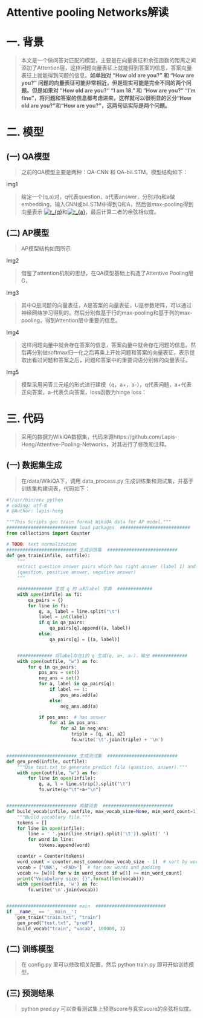 Attentive pooling Networks解读
=============================

# 一. 背景

> 本文是一个做问答对匹配的模型，主要是在向量表征和余弦函数的距离之间添加了Attention层，这样问题向量表征上就能得到答案的信息，答案向量表征上就能得到问题的信息。**如单独对 “How old are you?” 和 “How are you?” 问题的向量表征可能非常相近，但是现实可能是完全不同的两个问题。但是如果对 “How old are you?“ “I am 18.” 和 “How are you?” “I’m fine”，将问题和答案的信息都考虑进来，这样就可以很明显的区分“How old are you?”和“How are you?”，这两句话实际是两个问题。**

# 二. 模型

## (一) QA模型

> 之前的QA模型主要是两种：QA-CNN 和 QA-biLSTM，模型结构如下：

img1

> 给定一个(q,a)对，q代表question，a代表answer，分别对q和a做embedding，输入CNN或biLSTM中得到Q和A，然后做max-pooling得到向量表示 <a href="https://www.codecogs.com/eqnedit.php?latex=r_{q}" target="_blank"><img src="https://latex.codecogs.com/svg.latex?r_{q}" title="r_{q}" /></a>和<a href="https://www.codecogs.com/eqnedit.php?latex=r_{a}" target="_blank"><img src="https://latex.codecogs.com/svg.latex?r_{a}" title="r_{a}" /></a>，最后计算二者的余弦相似度。

## (二) AP模型

> AP模型结构如图所示

Img2

> 借鉴了attention机制的思想，在QA模型基础上构造了Attentive Pooling层G，

Img3

> 其中Q是问题的向量表征，A是答案的向量表征，U是参数矩阵，可以通过神经网络学习得到的。然后分别做基于行的max-pooling和基于列的max-pooling，得到Attention层中重要的信息。

Img4

> 这样问题向量中就会存在答案的信息，答案向量中就会存在问题的信息。然后再分别做softmax归一化之后再乘上开始问题和答案的向量表征，表示提取出看过问题和答案之后，问题和答案中的重要词语分别做的向量表征。

Img5

> 模型采用问答三元组的形式进行建模（q，a+，a-），q代表问题，a+代表正向答案，a-代表负向答案，loss函数为hinge loss：

# 三. 代码

> 采用的数据为WikiQA数据集，代码来源https://github.com/Lapis-Hong/Attentive-Pooling-Networks，对其进行了修改和注释。

## (一) 数据集生成

> 在/data/WikiQA下，调用 data_process.py 生成训练集和测试集，并基于训练集构建词表，代码如下：

```python
#!/usr/bin/env python
# coding: utf-8
# @Author: lapis-hong

"""This Scripts gen train format WikiQA data for AP model."""
########################## load packages  ##########################
from collections import Counter

# TODO: text normalization
########################## 生成训练集  ##########################
def gen_train(infile, outfile):
    """
    extract question answer pairs which has right answer (label 1) and gen triple
    (question, positive answer, negative answer)
    """

    ############# 生成 q 的 a和label 字典  #############
    with open(infile) as fi:
        qa_pairs = {}
        for line in fi:
            q, a, label = line.split("\t")
            label = int(label)
            if q in qa_pairs:
                qa_pairs[q].append((a, label))
            else:
                qa_pairs[q] = [(a, label)]


    ############# 将label存在1的 q 生成(q, a+, a-)，输出 #############
    with open(outfile, "w") as fo:
        for q in qa_pairs:
            pos_ans = set()
            neg_ans = set()
            for a, label in qa_pairs[q]:
                if label == 1:
                    pos_ans.add(a)
                else:
                    neg_ans.add(a)

            if pos_ans:  # has answer
                for a1 in pos_ans:
                    for a2 in neg_ans:
                        triple = [q, a1, a2]
                        fo.write('\t'.join(triple) + '\n')


########################## 生成测试集  ##########################
def gen_pred(infile, outfile):
    """Use test.txt to generate predict file (question, answer)."""
    with open(outfile, "w") as fo:
        for line in open(infile):
            q, a, l = line.strip().split("\t")
            fo.write(q+"\t"+a+"\n")


########################## 构建词表  ##########################
def build_vocab(infile, outfile, max_vocab_size=None, min_word_count=1):
    """Build vocablury file."""
    tokens = []
    for line in open(infile):
        line = ' '.join(line.strip().split('\t')).split(' ')
        for word in line:
            tokens.append(word)

    counter = Counter(tokens)
    word_count = counter.most_common(max_vocab_size - 1)  # sort by word freq.
    vocab = ['UNK', '<PAD>']  # for oov words and padding
    vocab += [w[0] for w in word_count if w[1] >= min_word_count]
    print("Vocabulary size: {}".format(len(vocab)))
    with open(outfile, 'w') as fo:
        fo.write('\n'.join(vocab))


########################## main  ##########################
if __name__ == '__main__':
    gen_train("train.txt", "train")
    gen_pred("test.txt", "pred")
    build_vocab("train", "vocab", 100000, 3)
```

## (二) 训练模型

> 在 config.py 里可以修改相关配置，然后 python train.py 即可开始训练模型。

## (三) 预测结果

> python pred.py 可以查看测试集上预测score与真实score的余弦相似度。
